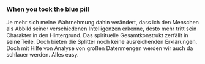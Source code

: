 ### When you took the blue pill

Je mehr sich meine Wahrnehmung dahin verändert, dass ich den Menschen als Abbild seiner verschiedenen Intelligenzen erkenne, desto mehr tritt sein Charakter in den Hintergrund. Das spirituelle Gesamtkonstrukt zerfällt in seine Teile. Doch bieten die Splitter noch keine ausreichenden Erklärungen. 
Doch mit Hilfe von Analyse von großen Datenmengen werden wir auch da schlauer werden.
Alles easy.
